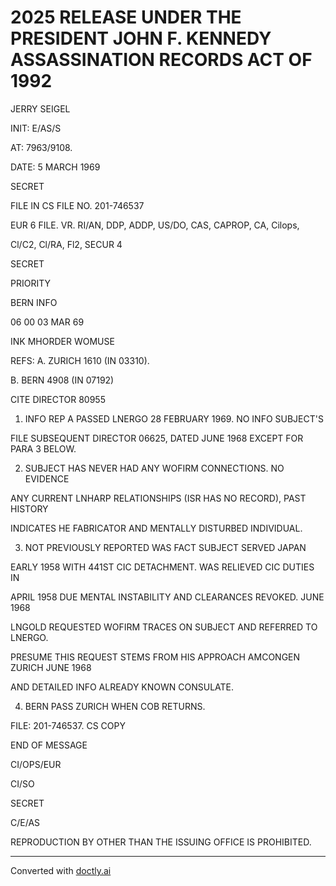 # 2025 RELEASE UNDER THE PRESIDENT JOHN F. KENNEDY ASSASSINATION RECORDS ACT OF 1992

JERRY SEIGEL

INIT: E/AS/S

AT: 7963/9108.

DATE: 5 MARCH 1969

SECRET

FILE IN CS FILE NO. 201-746537

EUR 6 FILE. VR. RI/AN, DDP, ADDP, US/DO, CAS, CAPROP, CA, Cilops,

Cl/C2, Cl/RA, Fl2, SECUR 4

SECRET

PRIORITY

BERN INFO

06 00 03 MAR 69

INK MHORDER WOMUSE

REFS: A. ZURICH 1610 (IN 03310).

B. BERN 4908 (IN 07192)

CITE DIRECTOR 80955

1. INFO REP A PASSED LNERGO 28 FEBRUARY 1969. NO INFO SUBJECT'S

FILE SUBSEQUENT DIRECTOR 06625, DATED JUNE 1968 EXCEPT FOR PARA 3 BELOW.

2. SUBJECT HAS NEVER HAD ANY WOFIRM CONNECTIONS. NO EVIDENCE

ANY CURRENT LNHARP RELATIONSHIPS (ISR HAS NO RECORD), PAST HISTORY

INDICATES HE FABRICATOR AND MENTALLY DISTURBED INDIVIDUAL.

3. NOT PREVIOUSLY REPORTED WAS FACT SUBJECT SERVED JAPAN

EARLY 1958 WITH 441ST CIC DETACHMENT. WAS RELIEVED CIC DUTIES IN

APRIL 1958 DUE MENTAL INSTABILITY AND CLEARANCES REVOKED. JUNE 1968

LNGOLD REQUESTED WOFIRM TRACES ON SUBJECT AND REFERRED TO LNERGO.

PRESUME THIS REQUEST STEMS FROM HIS APPROACH AMCONGEN ZURICH JUNE 1968

AND DETAILED INFO ALREADY KNOWN CONSULATE.

4. BERN PASS ZURICH WHEN COB RETURNS.

FILE: 201-746537. CS COPY

END OF MESSAGE

CI/OPS/EUR

CI/SO

SECRET

C/E/AS

REPRODUCTION BY OTHER THAN THE ISSUING OFFICE IS PROHIBITED.


---
Converted with [doctly.ai](https://doctly.ai)